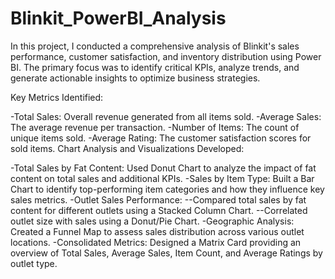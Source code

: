 # Blinkit_PowerBI_Analysis
In this project, I conducted a comprehensive analysis of Blinkit's sales performance, customer satisfaction, and inventory distribution using Power BI. The primary focus was to identify critical KPIs, analyze trends, and generate actionable insights to optimize business strategies.

Key Metrics Identified:

-Total Sales: Overall revenue generated from all items sold.
-Average Sales: The average revenue per transaction.
-Number of Items: The count of unique items sold.
-Average Rating: The customer satisfaction scores for sold items.
Chart Analysis and Visualizations Developed:

-Total Sales by Fat Content: Used Donut Chart to analyze the impact of fat content on total sales and additional KPIs.
-Sales by Item Type: Built a Bar Chart to identify top-performing item categories and how they influence key sales metrics.
-Outlet Sales Performance:
--Compared total sales by fat content for different outlets using a Stacked Column Chart.
--Correlated outlet size with sales using a Donut/Pie Chart.
-Geographic Analysis: Created a Funnel Map to assess sales distribution across various outlet locations.
-Consolidated Metrics: Designed a Matrix Card providing an overview of Total Sales, Average Sales, Item Count, and Average Ratings by outlet type.
